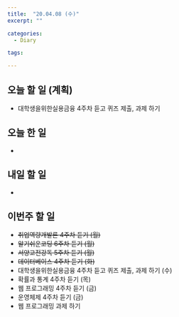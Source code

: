 ```yaml
---
title:  "20.04.08 (수)"
excerpt: ""

categories:
  - Diary

tags:

---
```


## 오늘 할 일 (계획)

- 대학생을위한실용금융 4주차 듣고 퀴즈 제출, 과제 하기



## 오늘 한 일

- 



## 내일 할 일

- 

  




## 이번주 할 일

- ~~취업역량개발론 4주차 듣기 (월)~~
- ~~알기쉬운코딩 6주차 듣기 (월)~~
- ~~서양고전강독 5주차 듣기 (월)~~
- ~~데이터베이스 4주차 듣기 (화)~~
- 대학생을위한실용금융 4주차 듣고 퀴즈 제출, 과제 하기 (수)
- 확률과 통계 4주차 듣기 (목)
- 웹 프로그래밍 4주차 듣기 (금)
- 운영체제 4주차 듣기 (금)
- 웹 프로그래밍 과제 하기